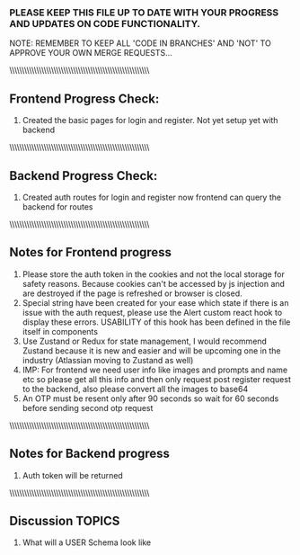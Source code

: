 ### PLEASE KEEP THIS FILE UP TO DATE WITH YOUR PROGRESS AND UPDATES ON CODE FUNCTIONALITY.

NOTE: REMEMBER TO KEEP ALL 'CODE IN BRANCHES' AND 'NOT' TO APPROVE YOUR OWN MERGE REQUESTS...

\\\\\\\\\\\\\\\\\\\\\\\\\\\\\\\\\\\\\\\\\\\\\\\\\\\\\\\\\\\\\\\\\\\\\\\\\\\\\\\\\\\\\\\\\\\\\\\\\\\\\\\\\\\\\\\\\\

## Frontend Progress Check:

1. Created the basic pages for login and register. Not yet setup yet with backend

\\\\\\\\\\\\\\\\\\\\\\\\\\\\\\\\\\\\\\\\\\\\\\\\\\\\\\\\\\\\\\\\\\\\\\\\\\\\\\\\\\\\\\\\\\\\\\\\\\\\\\\\\\\\\\\\\\

## Backend Progress Check:

1. Created auth routes for login and register now frontend can query the backend for routes

\\\\\\\\\\\\\\\\\\\\\\\\\\\\\\\\\\\\\\\\\\\\\\\\\\\\\\\\\\\\\\\\\\\\\\\\\\\\\\\\\\\\\\\\\\\\\\\\\\\\\\\\\\\\\\\\\\

## Notes for Frontend progress

1. Please store the auth token in the cookies and not the local storage for safety reasons. Because cookies can't be accessed by js injection and are destroyed if the page is refreshed or browser is closed.
2. Special string have been created for your ease which state if there is an issue with the auth request, please use the Alert custom react hook to display these errors. USABILITY of this hook has been defined in the file itself in components
3. Use Zustand or Redux for state management, I would recommend Zustand because it is new and easier and will be upcoming one in the industry (Atlassian moving to Zustand as well)
4. IMP: For frontend we need user info like images and prompts and name etc so please get all this info and then only request post register request to the backend, also please convert all the images to base64
5. An OTP must be resent only after 90 seconds so wait for 60 seconds before sending second otp request

\\\\\\\\\\\\\\\\\\\\\\\\\\\\\\\\\\\\\\\\\\\\\\\\\\\\\\\\\\\\\\\\\\\\\\\\\\\\\\\\\\\\\\\\\\\\\\\\\\\\\\\\\\\\\\\\\\

## Notes for Backend progress

1. Auth token will be returned

\\\\\\\\\\\\\\\\\\\\\\\\\\\\\\\\\\\\\\\\\\\\\\\\\\\\\\\\\\\\\\\\\\\\\\\\\\\\\\\\\\\\\\\\\\\\\\\\\\\\\\\\\\\\\\\\\\

## Discussion TOPICS

1. What will a USER Schema look like
